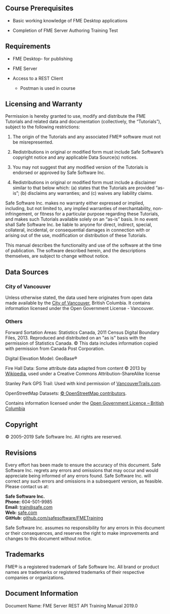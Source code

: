 ## Course Prerequisites ##

-   Basic working knowledge of FME Desktop applications

-   Completion of FME Server Authoring Training
Test

## Requirements ##


-   FME Desktop- for publishing

-   FME Server

-   Access to a REST Client

    -   Postman is used in course


## Licensing and Warranty ##

Permission is hereby granted to use, modify and distribute the FME Tutorials and related data and documentation (collectively, the “Tutorials”), subject to the following restrictions:

1. The origin of the Tutorials and any associated FME® software must not be misrepresented.

2. Redistributions in original or modified form must include Safe Software’s copyright notice and any applicable Data Source(s) notices.

3. You may not suggest that any modified version of the Tutorials is endorsed or approved by Safe Software Inc.

4. Redistributions in original or modified form must include a disclaimer similar to that below which: (a) states that the Tutorials are provided “as-is”; (b) disclaims any warranties; and (c) waives any liability claims.

Safe Software Inc. makes no warranty either expressed or implied, including, but not limited to, any implied warranties of merchantability, non-infringement, or fitness for a particular purpose regarding these Tutorials, and makes such Tutorials available solely on an “as-is” basis. In no event shall Safe Software Inc. be liable to anyone for direct, indirect, special, collateral, incidental, or consequential damages in connection with or arising out of the use, modification or distribution of these Tutorials.

This manual describes the functionality and use of the software at the time of publication. The software described herein, and the descriptions themselves, are subject to change without notice.

## Data Sources ##

### City of Vancouver ###

Unless otherwise stated, the data used here originates from open data made available by the [City of Vancouver](http://data.vancouver.ca "City of Vancouver, Open Data"), British Columbia. It contains information licensed under the Open Government License - Vancouver.

### Others ###

Forward Sortation Areas: Statistics Canada, 2011 Census Digital Boundary Files, 2013. Reproduced and distributed on an "as is" basis with the permission of Statistics Canada. © This data includes information copied with permission from Canada Post Corporation.

Digital Elevation Model: GeoBase®

Fire Hall Data: Some attribute data adapted from content © 2013 by [Wikipedia](http://en.wikipedia.org/wiki/Vancouver_Fire_and_Rescue_Services), used under a Creative Commons Attribution-ShareAlike license

Stanley Park GPS Trail: Used with kind permission of [VancouverTrails.com](http://www.vancouvertrails.com/trails/stanley-park/).

OpenStreetMap Datasets: [© OpenStreetMap contributors](http://www.openstreetmap.org/copyright).

Contains information licensed under the [Open Government Licence – British Columbia](https://www2.gov.bc.ca/gov/content/data/open-data/open-government-license-bc)

## Copyright ##

© 2005–2019 Safe Software Inc. All rights are reserved.

## Revisions ##

Every effort has been made to ensure the accuracy of this document. Safe Software Inc. regrets any errors and omissions that may occur and would appreciate being informed of any errors found. Safe Software Inc. will correct any such errors and omissions in a subsequent version, as feasible. Please contact us at:

**Safe Software Inc.**<br>
**Phone:** 604-501-9985<br>
**Email:** [train@safe.com](mailto:train@safe.com)<br>
**Web:**   [safe.com](http://www.safe.com)<br>
**GitHub:**   [github.com/safesoftware/FMETraining](https://github.com/safesoftware/FMETraining)<br>

Safe Software Inc. assumes no responsibility for any errors in this document or their consequences, and reserves the right to make improvements and changes to this document without notice.

## Trademarks ##
FME® is a registered trademark of Safe Software Inc. All brand or product names are trademarks or registered trademarks of their respective companies or organizations.

## Document Information ##
Document Name: 	FME Server REST API Training Manual 2019.0
